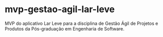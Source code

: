 # mvp-gestao-agil-lar-leve
MVP do aplicativo Lar Leve para a disciplina de Gestão Ágil de Projetos e Produtos da Pós-graduação em Engenharia de Software.
